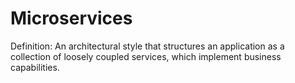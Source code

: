 # Microservices

Definition: An architectural style that structures an application as a collection of loosely coupled services, which implement business capabilities.